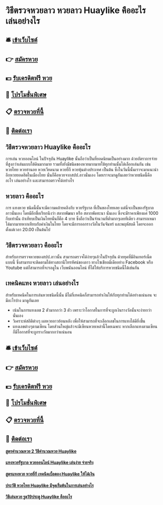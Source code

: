 # วิธีตรวจหวยลาว หวยลาว Huaylike คืออะไร เล่นอย่างไร

## 🛎 [เข้าเว็บไซต์](https://bit.ly/3qLpDHS)
## 👉 [สมัครหวย](https://bit.ly/3qLpDHS)
## 💵 [รับเครดิตฟรี หวย](https://bit.ly/3RPuUcZ)
## 👑 [โปรโมชั่นพิเศษ](https://bit.ly/3RPuUcZ)
## 📋 [ตรวจหวยที่นี้](https://bit.ly/3RPuUcZ)
## 📱 [ติดต่อเรา](https://bit.ly/3RPuUcZ)

## วิธีตรวจหวยลาว Huaylike คืออะไร
การเล่น หวยออนไลน์ ในปัจจุบัน Huaylike นั้นถือว่าเป็นที่ยอดนิยมเป็นอย่างมาก ด้วยอัตราการจ่ายที่สูงกว่าเล่นแบบใต้ดินมากมาย รวมทั้งยังมีชนิดของหวยมากมายใช้ทุกท่านนั้นได้เลือกเล่นกัน เช่น หวยไทย หวยฮานอย หวยเวียดนาม หวยยี่กี หวยหุ้นต่างประเทศ เป็นต้น ซึ่งในวันนี้นั้นเราจะมาแนะนำอีกหวยยอดฮิตในเมืองไทย นั่นก็คือหวยจากสปป.ลาวนั่นเอง โดยเราจะมาดูกันเลยว่าหวยชนิดนี้คืออะไร เล่นอย่างไร และสามารถตรวจได้อย่างไร

## หวยลาว คืออะไร
การ แทงหวย ชนิดนี้นั้นจะมีความคล้ายคลึงกับ หวยรัฐบาล ที่เป็นของไทยเลย แต่นี่จะเป็นของรัฐบาลลาวนั่นเอง โดยมีอีกชื่อเรียกนึงว่า สลากพัฒนา หรือ สลากพัดทะนา นั่นเอง ซึ่งจะมีราคาเพียงแค่ 1000 กีบเท่านั้น ถ้าเทียบเป็นเงินไทยนั่นก็คือ 4 บาท ซึ่งถือว่าเป็นจำนวนที่ต่ำมากๆเลยทีเดียว สามารถเหมาได้มากมายหากเทียบกับค่าเงินในไทย โดยจะมีการออกรางวัลในวันจันทร์ และพฤหัสบดี โดยจะออกตั้งแต่เวลา 20.00 เป็นต้นไป

## วิธีตรวจหวยลาว คืออะไร
สำหรับการตรวจหวยของสปป.ลาวนั้น สามารถตรวจได้ง่ายๆแล้วในปัจจุบัน ด้วยยุคที่มีอินเทอร์เน็ตแบบนี้ ซึ่งสามารถจะติดตามได้ทางสถานีโทรทัศน์ของลาว ทางโซเชียลมีเดียอย่าง Facebook หรือ Youtube แต่ก็สามารถที่จะรอดูใน เว็บพนันออนไลน์ ที่ได้ให้บริการหวยชนิดนี้ได้เช่นกัน

## เทคนิคแทง หวยลาว เล่นอย่างไร
สำหรับเทคนิคในการเล่นหวยชนิดนี้นั้น มีไม่กี่เทคนิคก็สามารถทำเงินให้กับทุกท่านได้อย่างแน่นอน จะมีอะไรบ้าง มาดูกันเลย
- เน้นในการแทงเลข 2 ตัวมากกว่า 3 ตัว เพราะว่าโอกาสในการที่จะถูกเงินรางวัลนั้นจะง่ายกว่านั่นเอง
- วิเคราะห์สถิติต่างๆ ผลหวยลาวย้อนหลัง เพื่อให้สามารถที่จะเลือกเลขในการแทงได้ดียิ่งขึ้น
- แทงเลขต่างๆตามเซียน โดยส่วนใหญ่แล้วจะมีเซียนหวยเหล่านี้โดยเฉพาะ หากเลือกแทงตามเซียนก็มีโอกาสที่จะถูกรางวัลมากกว่าแน่นอน

## 🛎 [เข้าเว็บไซต์](https://bit.ly/3qLpDHS)
## 👉 [สมัครหวย](https://bit.ly/3qLpDHS)
## 💵 [รับเครดิตฟรี หวย](https://bit.ly/3RPuUcZ)
## 👑 [โปรโมชั่นพิเศษ](https://bit.ly/3RPuUcZ)
## 📋 [ตรวจหวยที่นี้](https://bit.ly/3RPuUcZ)
## 📱 [ติดต่อเรา](https://bit.ly/3RPuUcZ)

#### [สูตรคำนวณหวย 2 วิธีคำนวณหวย Huaylike](https://atom.io/themes/สูตรคำนวณหวย%202%20วิธีคำนวณหวย%20Huaylike)
#### [แทงหวยรัฐบาล หวยออนไลน์ Huaylike เล่นง่าย จ่ายจริง](https://atom.io/themes/แทงหวยรัฐบาล%20หวยออนไลน์%20Huaylike%20เล่นง่าย%20จ่ายจริง)
#### [สูตรแทงหวย หวยยี่กี เทคนิคเบิ้ลตอง Huaylike ให้ได้เงิน](https://atom.io/themes/สูตรแทงหวย%20หวยยี่กี%20เทคนิคเบิ้ลตอง%20Huaylike%20ให้ได้เงิน)
#### [ประวัติ หวยไทย Huaylike มีจุดเริ่มต้นในการเล่นอย่างไร](https://atom.io/themes/ประวัติ%20หวยไทย%20Huaylike%20มีจุดเริ่มต้นในการเล่นอย่างไร)
#### [วิธีเล่นหวย รูด19ประตู Huaylike คืออะไร](https://atom.io/themes/วิธีเล่นหวย%20รูด19ประตู%20Huaylike%20คืออะไร)